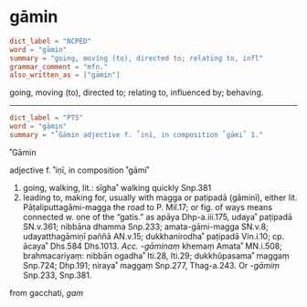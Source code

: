 # gāmin

``` toml
dict_label = "NCPED"
word = "gāmin"
summary = "going, moving (to), directed to; relating to, infl"
grammar_comment = "mfn."
also_written_as = ["gāmin"]
```

going, moving (to), directed to; relating to, influenced by; behaving.

--------------------

``` toml
dict_label = "PTS"
word = "gāmin"
summary = "˚Gāmin adjective f. ˚iṇī, in composition ˚gāmi˚ 1."
```

˚Gāmin

adjective f. ˚iṇī, in composition ˚gāmi˚

1. going, walking, lit.: sīgha˚ walking quickly Snp.381
2. leading to, making for, usually with magga or paṭipadā (gāminī), either lit. Pāṭaliputtagāmi\-magga the road to P. Mil.17; or fig. of ways means connected w. one of the “gatis.” as apāya Dhp\-a.iii.175, udaya˚ paṭipadā SN.v.361; nibbāna dhamma Snp.233; amata\-gāmi\-magga SN.v.8; udayatthagāmiṇī paññā AN.v.15; dukkhanirodha˚ paṭipadā Vin.i.10; cp. ācaya˚ Dhs.584 Dhs.1013. *Acc.* *\-gāminaṃ* khemaṃ Amata˚ MN.i.508; brahmacariyaṃ: nibbān ogadha˚ Iti.28, Iti.29; dukkhûpasama˚ maggaṃ Snp.724; Dhp.191; niraya˚ maggaṃ Snp.277, Thag\-a.243. Or *\-gāmiṃ* Snp.233, Snp.381.

from gacchati, *gam*

